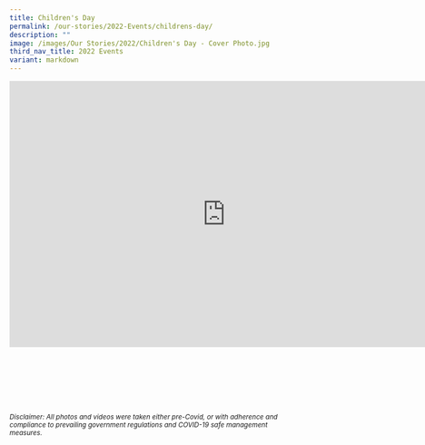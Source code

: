 ```yaml
---
title: Children's Day
permalink: /our-stories/2022-Events/childrens-day/
description: ""
image: /images/Our Stories/2022/Children's Day - Cover Photo.jpg
third_nav_title: 2022 Events
variant: markdown
---
```

<iframe allowfullscreen="true" height="469" width="760" frameborder="0" src="https://docs.google.com/presentation/d/e/2PACX-1vRCvJcRuCTaRrbcREdwrXZiBs1kDHh_I7eiFwzlYcnKbHyxnfYnyUHiwjmXpYfR7OdITNkPYyX4yK41/embed?start=true&amp;loop=true&amp;delayms=3000"></iframe>


<br><br><br><br><br><br>
<sup><em>Disclaimer: All photos and videos were taken either pre-Covid, or with adherence and compliance to prevailing government regulations and COVID-19 safe management measures.</em></sup>